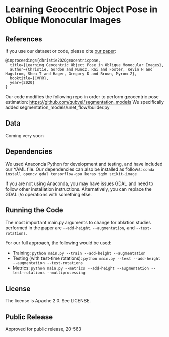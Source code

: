 # Learning Geocentric Object Pose in Oblique Monocular Images

## References

If you use our dataset or code, please cite [our paper](http://openaccess.thecvf.com/content_CVPR_2020/papers/Christie_Learning_Geocentric_Object_Pose_in_Oblique_Monocular_Images_CVPR_2020_paper.pdf):

```
@inproceedings{christie2020geocentricpose,
  title={Learning Geocentric Object Pose in Oblique Monocular Images},
  author={Christie, Gordon and Munoz, Rai and Foster, Kevin H and Hagstrom, Shea T and Hager, Gregory D and Brown, Myron Z},
  booktitle={CVPR},
  year={2020}
}
```

Our code modifies the following repo in order to perform geocentric pose estimation: https://github.com/qubvel/segmentation_models We specifically added segmentation_models/unet_flow/builder.py

## Data

Coming very soon

## Dependencies

We used Anaconda Python for development and testing, and have included our YAML file. Our dependencies can also be installed as follows: ```conda install opencv gdal tensorflow-gpu keras tqdm scikit-image```

If you are not using Anaconda, you may have issues GDAL and need to follow other installation instructions. Alternatively, you can replace the GDAL i/o operations with something else. 

## Running the Code

The most important main.py arguments to change for ablation studies performed in the paper are ```--add-height```. ```--augmentation```, and ```--test-rotations```.

For our full approach, the following would be used:

+ Training: ```python main.py --train --add-height --augmentation```
+ Testing (with test-time rotations): ```python main.py --test --add-height --augmentation --test-rotations```
+ Metrics: ```python main.py --metrics --add-height --augmentation --test-rotations --multiprocessing```


## License

The license is Apache 2.0. See LICENSE.

## Public Release

Approved for public release, 20-563